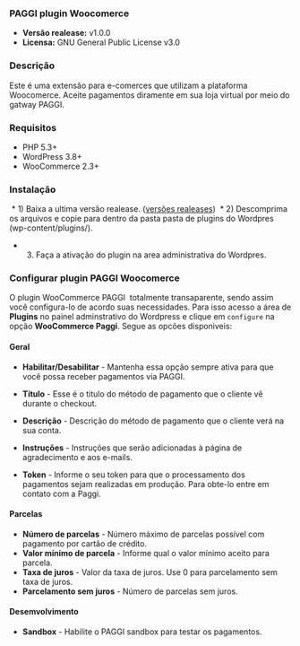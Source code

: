 
### PAGGI plugin Woocomerce

- **Versão realease:** v1.0.0
- **Licensa:** GNU General Public License v3.0

### Descrição
Este é uma extensão para e-comerces que utilizam a plataforma Woocomerce. Aceite pagamentos diramente em sua loja virtual por meio do gatway PAGGI.

### Requisitos
*  PHP 5.3+
*  WordPress 3.8+
*  WooCommerce 2.3+

### Instalação
  * 1) Baixa a ultima versão realease. ([versões realeases](https://github.com/paggi-com/woocommerce-paggi/releases))
  * 2) Descomprima os arquivos e copie para dentro da pasta pasta de plugins do Wordpres (wp-content/plugins/).
  * 3) Faça a ativação do plugin na area administrativa do Wordpres.
  
### Configurar plugin PAGGI Woocomerce

O plugin WooCommerce PAGGI  totalmente transaparente, sendo assim você configura-lo de acordo suas necessidades. Para isso acesso a área de **Plugins** no painel adminstrativo do Wordpress e clique em ```configure``` na opção **WooCommerce Paggi**.
Segue as opcões disponiveis:

#### Geral

 * **Habilitar/Desabilitar** - Mantenha essa opção sempre ativa para que você possa receber pagamentos via PAGGI.
 * **Título** - Esse é o titulo do método de pagamento que o cliente vê durante o checkout.
 * **Descrição** - Descrição do método de pagamento que o cliente verá na sua conta.
 * **Instruções** - Instruções que serão adicionadas à página de agradecimento e aos e-mails.
 
 * **Token** - Informe o seu token para que o processamento dos pagamentos sejam realizadas em produção. Para obte-lo entre em contato com a Paggi.
 
#### Parcelas

 * **Número de parcelas** - Número máximo de parcelas possível com pagamento por cartão de crédito.
 * **Valor mínimo de parcela** - Informe qual o valor mínimo aceito para parcela.
 * **Taxa de juros** - Valor da taxa de juros. Use 0 para parcelamento sem taxa de juros.
 * **Parcelamento sem juros** - Número de parcelas sem juros.
 
#### Desemvolvimento

 * **Sandbox** - Habilite o PAGGI sandbox para testar os pagamentos.
